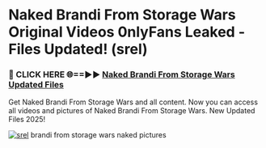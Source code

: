# Naked Brandi From Storage Wars Original Videos 0nlyFans Leaked - Files Updated! (srel)

<h3>🔴 CLICK HERE 🌐==►► <a href="https://tinyurl.com/yckcrads" rel="nofollow">Naked Brandi From Storage Wars Updated Files</a></h3>

Get Naked Brandi From Storage Wars and all content. Now you can access all videos and pictures of Naked Brandi From Storage Wars. New Updated Files 2025!

[![srel](https://i.imgur.com/hpKpOFt.gif)](https://tinyurl.com/yckcrads)
brandi from storage wars naked pictures